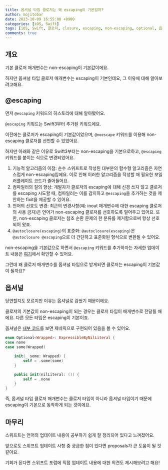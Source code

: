 ```yaml
---
title: 옵셔널 타입 클로저는 왜 escaping이 기본일까?
author: mojitobar
date: 2023-10-09 16:55:00 +0900
categories: [iOS, Swift]
tags: [iOS, Swift, 클로저, closure, escaping, non-escaping, optional, 옵셔널]
comments: true
---
```


## 개요

기본 클로저 매개변수는 non-escaping이 기본값이에요.

하지만 옵셔널 타입 클로저 매개변수는 escaping이 기본인데요, 그 이유에 대해 알아보려고해요.

## @escaping

먼저 `@escaping` 키워드의 히스토리에 대해 알아봤어요.

`@escaping` 키워드는 Swift3부터 추가된 키워드에요.

이전에는 클로저가 escaping이 기본값이었으며, `@noescape` 키워드를 이용해 non-escaping 클로저를 선언할 수 있었어요.

하지만 아래와 같은 이유로 Swift3부터는 non-escaping을 기본으로하고, `@escaping` 키워드를 붙이는 식으로 변경되었어요.

1. 기능적 알고리즘의 이점: 순수 스위프트로 작성된 대부분의 함수형 알고리즘은 자연스럽게 non-escaping입에요. 이로 인해 이러한 알고리즘을 작성할 때 필요한 보일러플레이트 코드가 줄어들어요.
2. 컴파일러의 질의 향상: 개발자가 클로저의 escaping에 대해 신경 쓰지 않고 클로저를 escaping 시도할 때, 컴파일러는 이를 감지하고 `@escaping`을 추가하는 것을 제안하는 fixit을 제공할 수 있어요.
3. 언어의 선호도 변경: 최근의 변경사항(예: inout 매개변수에 대한 escaping 클로저의 사용 금지)은 언어가 non-escaping 클로저를 선호하도록 밀어주고 있어요. 또한, non-escaping 클로저는 참조 순환 문제의 한 분류를 제거함으로써 항상 선호되어 왔죠.
4. `@autoclosure(escaping)`의 표준화: `@autoclosure(escaping)`은 `@autoclosure @escaping`으로 더 간단하고 표준화된 형식으로 변환될 수 있어요.

non-escaping을 기본값으로 하면서 `@escaping` 키워드를 추가하자는 자세한 업데이트 내용은 [여기](https://github.com/apple/swift-evolution/blob/main/proposals/0103-make-noescape-default.md)에서 확인할 수 있어요.

그런데 왜 클로저 매개변수를 옵셔널 타입으로 받게되면 클로저는 escaping이 기본값이 될까요?

## 옵셔널

당연할지도 모르지만 이유는 옵셔널로 감쌌기 때문이에요.

클로저의 기본값이 non-escaping이 되는 경우는 클로저 타입이 매개변수로 전달될 때에요. 다른 모든 타입은 escaping이 기본이죠.

옵셔널은 [내부 코드](https://github.com/apple/swift/blob/8b40353e22fdcc75f9bd8c172ee3ce1067f5c810/stdlib/public/core/Optional.swift)를 보면 제네릭으로 구현되어 있음을 볼 수 있어요.

```swift
enum Optional<Wrapped>: ExpressibleByNilLiteral {
case none
case some(Wrapped)

    init(_ some: Wrapped) {
        self = .some(some)
    }

    public init(nilLiteral: ()) {
        self = .none
    }
}
```

즉, 옵셔널 타입 클로저 매개변수는 클로저 타입이 아니라 옵셔널 타입이기 때문에 escaping이 기본으로 동작하게 되는 것이에요.

## 마무리

스위프트는 언어의 업데이트 내용이 공부하기 쉽게 잘 정리되어 있다고 느껴졌어요.

앞으로도 스위프트 업데이트 사항 중 궁금한 점이 있다면 proposals가 큰 도움이 될 것 같아요.

기회가 된다면 스위프트 포럼에 직접 업데이트 내용에 대한 의견도 제시해보려고 해요!
